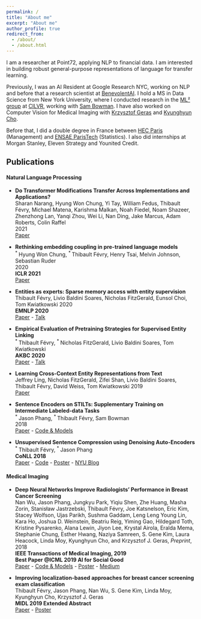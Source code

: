 ```yaml
---
permalink: /
title: "About me"
excerpt: "About me"
author_profile: true
redirect_from: 
  - /about/
  - /about.html
---
```


I am a researcher at Point72, applying NLP to financial data. 
I am interested in building robust general-purpose representations of language
for transfer learning. 

Previously, I was an AI Resident at Google Research NYC, working on NLP and before that a research scientist at [BenevolentAI](https://benevolent.ai/). 
I hold a MS in Data Science from New York University, 
where I conducted research in the [ML² group](https://wp.nyu.edu/ml2/) 
at [CILVR](https://wp.nyu.edu/cilvr/), 
working with [Sam Bowman](https://www.nyu.edu/projects/bowman/). 
I have also worked on Computer Vision for Medical Imaging with 
[Krzysztof Geras](https://cs.nyu.edu/~kgeras/) and [Kyunghyun Cho](http://www.kyunghyuncho.me).


Before that, I did a double degree in France between 
[HEC Paris](http://www.hec.edu/Masters-programs/Master-s-Programs/Grande-Ecole/Master-in-Management/Key-Features) (Management) 
and [ENSAE ParisTech](http://www.ensae.fr/en/engineering-degree/) (Statistics). I also did internships at Morgan Stanley, Eleven Strategy and Younited Credit.

## Publications
    
#### Natural Language Processing

* **Do Transformer Modifications Transfer Across Implementations and Applications?**  
  Sharan Narang, Hyung Won Chung, Yi Tay, William Fedus, Thibault Févry, Michael Matena, Karishma Malkan, Noah Fiedel, Noam Shazeer, Zhenzhong Lan, Yanqi Zhou, Wei Li, Nan Ding, Jake Marcus, Adam Roberts, Colin Raffel  
  2021  
  [Paper](https://arxiv.org/abs/2102.11972)

* **Rethinking embedding coupling in pre-trained language models**  
    <sup> * </sup> Hyung Won Chung, <sup> * </sup> Thibault Févry, Henry Tsai, Melvin Johnson, Sebastian Ruder  
    2020  
    **ICLR 2021**  
    [Paper](https://arxiv.org/abs/2010.12821)

* **Entities as experts: Sparse memory access with entity supervision**  
    Thibault Févry, Livio Baldini Soares, Nicholas FitzGerald, Eunsol Choi, Tom Kwiatkowski 
    2020  
    **EMNLP 2020**  
    [Paper](https://arxiv.org/pdf/2004.07202.pdf) - [Talk](https://virtual.2020.emnlp.org/paper_main.1528.html)

* **Empirical Evaluation of Pretraining Strategies for Supervised Entity Linking**  
    <sup> * </sup> Thibault Févry, <sup> * </sup> Nicholas FitzGerald, Livio Baldini Soares, Tom Kwiatkowski  
    **AKBC 2020**  
    [Paper](https://arxiv.org/pdf/2005.14253.pdf) - [Talk](https://papertalk.org/papertalks/7439)

* **Learning Cross-Context Entity Representations from Text**  
    Jeffrey Ling, Nicholas FitzGerald, Zifei Shan, Livio Baldini Soares, Thibault Févry, David Weiss, Tom Kwiatkowski
    2019  
    [Paper](https://arxiv.org/pdf/2001.03765.pdf)

* **Sentence Encoders on STILTs: Supplementary Training on Intermediate Labeled-data Tasks**  
    <sup> * </sup>Jason Phang, <sup> * </sup> Thibault Févry, Sam Bowman  
    2018  
    [Paper](https://arxiv.org/pdf/1811.01088v2.pdf) - [Code & Models](https://github.com/zphang/bert_on_stilts)    

* **Unsupervised Sentence Compression using Denoising Auto-Encoders**  
    <sup> * </sup> Thibault Févry, <sup> * </sup>Jason Phang  
    **CoNLL 2018**  
    [Paper](https://arxiv.org/pdf/1809.02669.pdf) - [Code](https://github.com/zphang/usc_dae) - [Poster](files/poster_dae.pdf) - [NYU Blog](https://medium.com/@NYUDataScience/unsupervised-sentence-compression-using-denoising-auto-encoders-6c979abd9d4f)
    
#### Medical Imaging
    
* **Deep Neural Networks Improve Radiologists’ Performance in Breast Cancer Screening**  
    Nan Wu, Jason Phang, Jungkyu Park, Yiqiu Shen, Zhe Huang, Masha Zorin, Stanisław Jastrzebski,
    Thibault Févry, Joe Katsnelson, Eric Kim, Stacey Wolfson, Ujas Parikh, Sushma Gaddam,
     Leng Leng Young Lin, Kara Ho, Joshua D. Weinstein, Beatriu Reig, Yiming Gao, Hildegard Toth, Kristine Pysarenko,
    Alana Lewin, Jiyon Lee, Krystal Airola, Eralda Mema, Stephanie Chung, Esther Hwang, Naziya Samreen, S. Gene Kim,
    Laura Heacock, Linda Moy, Kyunghyun Cho, and Krzysztof J. Geras, *Preprint*, 2018  
    **IEEE Transactions of Medical Imaging, 2019**  
    **Best Paper @ICML 2019 AI for Social Good**  
    [Paper](https://arxiv.org/pdf/1903.08297.pdf) - [Code & Models](https://github.com/nyukat/breast_cancer_classifier) - [Poster](files/wu_icml_breast_cancer_poster.pdf) - [Medium](https://medium.com/@jasonphang/deep-neural-networks-improve-radiologists-performance-in-breast-cancer-screening-565eb2bd3c9f)
    
* **Improving localization-based approaches for breast cancer screening exam classification**  
    Thibault Févry, Jason Phang, Nan Wu, S. Gene Kim, Linda Moy, Kyunghyun Cho, Krzysztof J. Geras  
    **MIDL 2019 Extended Abstract**  
    [Paper](https://openreview.net/forum?id=HyxoAR_AK4) - [Poster](files/fevry_improving_localization.pdf)
